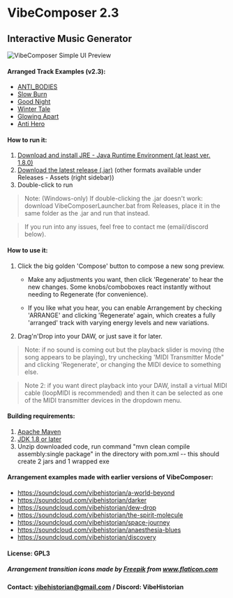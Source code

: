 # VibeComposer 2.3
## Interactive Music Generator

![VibeComposer Simple UI Preview](https://i.imgur.com/O53OLLq.png)

#### Arranged Track Examples (v2.3): 
- [ANTI_BODIES](https://soundcloud.com/vibehistorian/anti_bodies)
- [Slow Burn](https://soundcloud.com/vibehistorian/slow-burn)
- [Good Night](https://soundcloud.com/vibehistorian/good-night)
- [Winter Tale](https://soundcloud.com/vibehistorian/winter-tale)
- [Glowing Apart](https://soundcloud.com/vibehistorian/glowing-apart)
- [Anti Hero](https://soundcloud.com/vibehistorian/anti-hero)

#### How to run it:
1. [Download and install JRE - Java Runtime Environment (at least ver. 1.8.0)](https://java.com/en/download/)
2. [Download the latest release (.jar)](https://github.com/VibeHistorian/VibeComposer/releases/download/v2.3-beta/VibeComposer-2.3-beta-JAR.jar) (other formats available under Releases - Assets (right sidebar))
3. Double-click to run
  > Note: (Windows-only) If double-clicking the .jar doesn't work: download VibeComposerLauncher.bat from Releases, place it in the same folder as the .jar and run that instead.
  
  > If you run into any issues, feel free to contact me (email/discord below).

#### How to use it:
1. Click the big golden 'Compose' button to compose a new song preview.

    -  Make any adjustments you want, then click 'Regenerate' to hear the new changes. Some knobs/comboboxes react instantly without needing to Regenerate (for convenience).

    -  If you like what you hear, you can enable Arrangement by checking 'ARRANGE' and clicking 'Regenerate' again, 
     which creates a fully 'arranged' track with varying energy levels and new variations.

2. Drag'n'Drop into your DAW, or just save it for later.


  > Note: if no sound is coming out but the playback slider is moving (the song appears to be playing), try unchecking 'MIDI Transmitter Mode" and clicking 'Regenerate', or changing the MIDI device to something else.

  > Note 2: if you want direct playback into your DAW, install a virtual MIDI cable (loopMIDI is recommended) 
    and then it can be selected as one of the MIDI transmitter devices in the dropdown menu.
    
#### Building requirements:
1. [Apache Maven](https://maven.apache.org/guides/getting-started/maven-in-five-minutes.html)
2. [JDK 1.8 or later](https://jdk.java.net/)
3. Unzip downloaded code, run command "mvn clean compile assembly:single package" in the directory with pom.xml
	-- this should create 2 jars and 1 wrapped exe

#### Arrangement examples made with earlier versions of VibeComposer: 
- https://soundcloud.com/vibehistorian/a-world-beyond
- https://soundcloud.com/vibehistorian/darker
- https://soundcloud.com/vibehistorian/dew-drop
- https://soundcloud.com/vibehistorian/the-spirit-molecule
- https://soundcloud.com/vibehistorian/space-journey
- https://soundcloud.com/vibehistorian/anaesthesia-blues
- https://soundcloud.com/vibehistorian/discovery

#### License: GPL3
    
##### <div>Arrangement transition icons made by <a href="https://www.freepik.com" title="Freepik">Freepik</a> from <a href="https://www.flaticon.com/" title="Flaticon">www.flaticon.com</a></div>
	
#### Contact: vibehistorian@gmail.com / Discord: VibeHistorian
